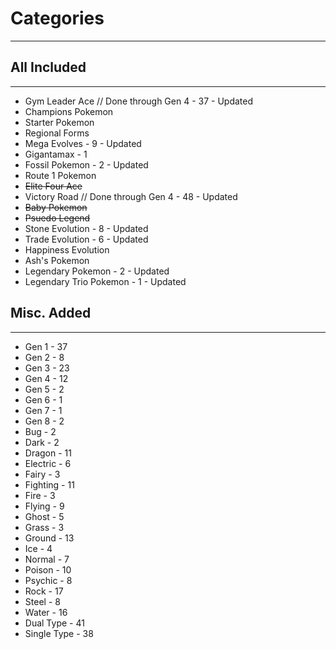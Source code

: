 # Categories
-----------
## All Included
-----------
- Gym Leader Ace // Done through Gen 4 - 37 - Updated
- Champions Pokemon
- Starter Pokemon
- Regional Forms
- Mega Evolves - 9 - Updated
- Gigantamax - 1
- Fossil Pokemon - 2 - Updated
- Route 1 Pokemon
- ~~Elite Four Ace~~
- Victory Road // Done through Gen 4 - 48 - Updated
- ~~Baby Pokemon~~
- ~~Psuedo Legend~~
- Stone Evolution - 8 - Updated
- Trade Evolution - 6 - Updated
- Happiness Evolution
- Ash's Pokemon
- Legendary Pokemon - 2 - Updated
- Legendary Trio Pokemon - 1 - Updated

## Misc. Added
-----------
- Gen 1 - 37
- Gen 2 - 8
- Gen 3 - 23
- Gen 4 - 12
- Gen 5 - 2
- Gen 6 - 1
- Gen 7 - 1
- Gen 8 - 2
- Bug - 2
- Dark - 2
- Dragon -  11
- Electric - 6
- Fairy - 3
- Fighting - 11
- Fire - 3
- Flying - 9
- Ghost - 5
- Grass - 3
- Ground - 13
- Ice - 4
- Normal - 7
- Poison - 10
- Psychic - 8
- Rock - 17
- Steel - 8
- Water - 16
- Dual Type - 41
- Single Type - 38
